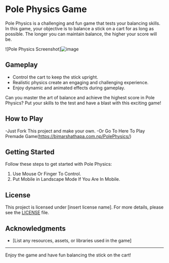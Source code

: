 # Pole Physics Game

Pole Physics is a challenging and fun game that tests your balancing skills. In this game, your objective is to balance a stick on a cart for as long as possible. The longer you can maintain balance, the higher your score will be.

![Pole Physics Screenshot]![image](https://github.com/Bimarsha69/PolePhysics/assets/116154292/44d8e6de-a6ab-49a5-800f-42a6da3dfc75)


## Gameplay

- Control the cart to keep the stick upright.
- Realistic physics create an engaging and challenging experience.
- Enjoy dynamic and animated effects during gameplay.

Can you master the art of balance and achieve the highest score in Pole Physics? Put your skills to the test and have a blast with this exciting game!

## How to Play

-Just Fork This project and make your own.
-Or Go To Here To Play Premade Game(https://bimarshathapa.com.np/PolePhysics/)
## Getting Started

Follow these steps to get started with Pole Physics:

1. Use Mouse Or Finger To Control.
2. Put Mobile in Landscape Mode If You Are In Mobile.

## License

This project is licensed under [insert license name]. For more details, please see the [LICENSE](LICENSE) file.

## Acknowledgments

- [List any resources, assets, or libraries used in the game]

---

Enjoy the game and have fun balancing the stick on the cart!
